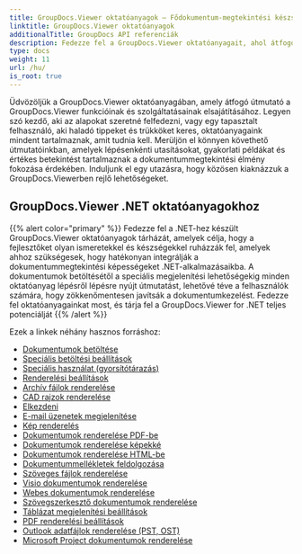 ```yaml
---
title: GroupDocs.Viewer oktatóanyagok – Fődokumentum-megtekintési készségek
linktitle: GroupDocs.Viewer oktatóanyagok
additionalTitle: GroupDocs API referenciák
description: Fedezze fel a GroupDocs.Viewer oktatóanyagait, ahol átfogó útmutatást talál a dokumentummegtekintési képességek maximalizálásához. Használja ki teljes potenciálját még ma!
type: docs
weight: 11
url: /hu/
is_root: true
---
```


Üdvözöljük a GroupDocs.Viewer oktatóanyagában, amely átfogó útmutató a GroupDocs.Viewer funkcióinak és szolgáltatásainak elsajátításához. Legyen szó kezdő, aki az alapokat szeretné felfedezni, vagy egy tapasztalt felhasználó, aki haladó tippeket és trükköket keres, oktatóanyagaink mindent tartalmaznak, amit tudnia kell. Merüljön el könnyen követhető útmutatóinkban, amelyek lépésenkénti utasításokat, gyakorlati példákat és értékes betekintést tartalmaznak a dokumentummegtekintési élmény fokozása érdekében. Induljunk el egy utazásra, hogy közösen kiaknázzuk a GroupDocs.Viewerben rejlő lehetőségeket.

## GroupDocs.Viewer .NET oktatóanyagokhoz
{{% alert color="primary" %}}
Fedezze fel a .NET-hez készült GroupDocs.Viewer oktatóanyagok tárházát, amelyek célja, hogy a fejlesztőket olyan ismeretekkel és készségekkel ruházzák fel, amelyek ahhoz szükségesek, hogy hatékonyan integrálják a dokumentummegtekintési képességeket .NET-alkalmazásaikba. A dokumentumok betöltésétől a speciális megjelenítési lehetőségekig minden oktatóanyag lépésről lépésre nyújt útmutatást, lehetővé téve a felhasználók számára, hogy zökkenőmentesen javítsák a dokumentumkezelést. Fedezze fel oktatóanyagainkat most, és tárja fel a GroupDocs.Viewer for .NET teljes potenciálját
{{% /alert %}}

Ezek a linkek néhány hasznos forráshoz:
 
- [Dokumentumok betöltése](./net/loading-documents/)
- [Speciális betöltési beállítások](./net/advanced-loading/)
- [Speciális használat (gyorsítótárazás)](./net/advanced-usage-caching/)
- [Renderelési beállítások](./net/rendering-options/)
- [Archív fájlok renderelése](./net/rendering-archive-files/)
- [CAD rajzok renderelése](./net/rendering-cad-drawings/)
- [Elkezdeni](./net/getting-started/)
- [E-mail üzenetek megjelenítése](./net/rendering-email-messages/)
- [Kép renderelés](./net/image-rendering/)
- [Dokumentumok renderelése PDF-be](./net/rendering-documents-pdf/)
- [Dokumentumok renderelése képekké](./net/rendering-documents-images/)
- [Dokumentumok renderelése HTML-be](./net/rendering-documents-html/)
- [Dokumentummellékletek feldolgozása](./net/processing-document-attachments/)
- [Szöveges fájlok renderelése](./net/rendering-text-files/)
- [Visio dokumentumok renderelése](./net/rendering-visio-documents/)
- [Webes dokumentumok renderelése](./net/rendering-web-documents/)
- [Szövegszerkesztő dokumentumok renderelése](./net/rendering-word-processing-documents/)
- [Táblázat megjelenítési beállítások](./net/spreadsheet-rendering-options/)
- [PDF renderelési beállítások](./net/pdf-rendering-options/)
- [Outlook adatfájlok renderelése (PST, OST)](./net/rendering-outlook-data-files/)
- [Microsoft Project dokumentumok renderelése](./net/rendering-ms-project-documents/)
